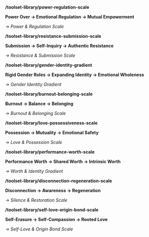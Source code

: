   

**/toolset-library/power-regulation-scale**  

**Power Over → Emotional Regulation → Mutual Empowerment**  

→ _Power & Regulation Scale_

  

**/toolset-library/resistance-submission-scale**  

**Submission → Self-Inquiry → Authentic Resistance**  

→ _Resistance & Submission Scale_

  

**/toolset-library/gender-identity-gradient**  

**Rigid Gender Roles → Expanding Identity → Emotional Wholeness**  

→ _Gender Identity Gradient_

  

**/toolset-library/burnout-belonging-scale**  

**Burnout → Balance → Belonging**  

→ _Burnout & Belonging Scale_

  

**/toolset-library/love-possessiveness-scale**  

**Possession → Mutuality → Emotional Safety**  

→ _Love & Possession Scale_

  

**/toolset-library/performance-worth-scale**  

**Performance Worth → Shared Worth → Intrinsic Worth**  

→ _Worth & Identity Gradient_

  

**/toolset-library/disconnection-regeneration-scale**  

**Disconnection → Awareness → Regeneration**  

→ _Silence & Restoration Scale_

  

**/toolset-library/self-love-origin-bond-scale**  

**Self-Erasure → Self-Compassion → Rooted Love**  

→ _Self-Love & Origin Bond Scale_